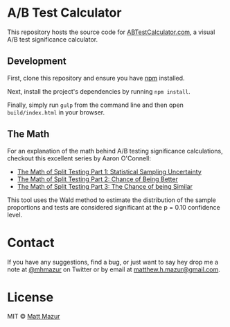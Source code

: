 # A/B Test Calculator

This repository hosts the source code for [ABTestCalculator.com](http://www.abtestcalculator.com), a visual A/B test significance calculator.

## Development

First, clone this repository and ensure you have [npm](https://github.com/npm/npm) installed.

Next, install the project's dependencies by running `npm install`.

Finally, simply run `gulp` from the command line and then open `build/index.html` in your browser.

## The Math

For an explanation of the math behind A/B testing significance calculations, checkout this excellent series by Aaron O'Connell:

* [The Math of Split Testing Part 1: Statistical Sampling Uncertainty](http://blog.42floors.com/math-split-testing-part-1-statistical-sampling-uncertainty/)
* [The Math of Split Testing Part 2: Chance of Being Better](http://blog.42floors.com/math-split-testing-part-2-chance-better/)
* [The Math of Split Testing Part 3: The Chance of being Similar](http://blog.42floors.com/math-split-testing-part-3-chance-similar/)

This tool uses the Wald method to estimate the distribution of the sample proportions and tests are considered significant at the p = 0.10 confidence level.

# Contact

If you have any suggestions, find a bug, or just want to say hey drop me a note at [@mhmazur](https://twitter.com/mhmazur) on Twitter or by email at matthew.h.mazur@gmail.com.

# License

MIT © [Matt Mazur](http://mattmazur.com)
